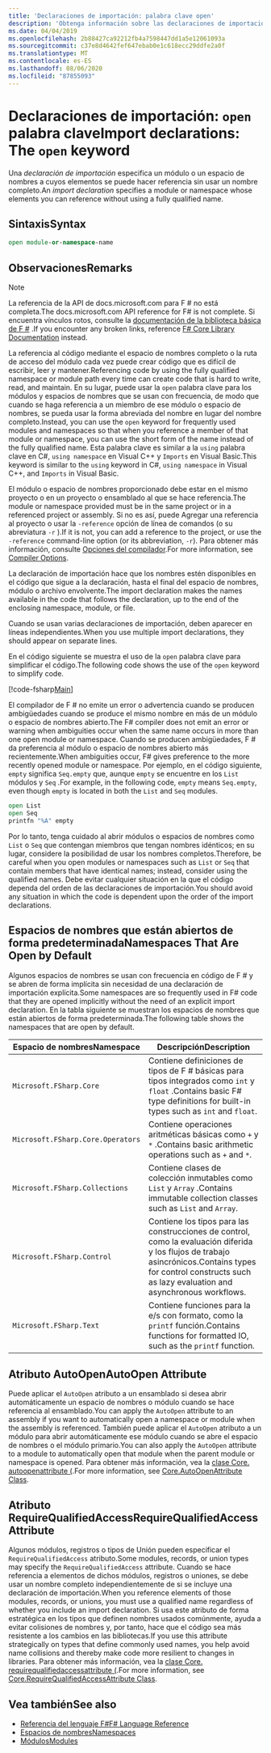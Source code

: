 ```yaml
---
title: 'Declaraciones de importación: palabra clave open'
description: 'Obtenga información sobre las declaraciones de importación de F # y cómo especifican un módulo o un espacio de nombres a cuyos elementos puede hacer referencia sin usar un nombre completo.'
ms.date: 04/04/2019
ms.openlocfilehash: 2b88427ca92212fb4a7598447dd1a5e12061093a
ms.sourcegitcommit: c37e8d4642fef647ebab0e1c618ecc29ddfe2a0f
ms.translationtype: MT
ms.contentlocale: es-ES
ms.lasthandoff: 08/06/2020
ms.locfileid: "87855093"
---
```

# <a name="import-declarations-the-open-keyword"></a><span data-ttu-id="028b6-103">Declaraciones de importación: `open` palabra clave</span><span class="sxs-lookup"><span data-stu-id="028b6-103">Import declarations: The `open` keyword</span></span>

<span data-ttu-id="028b6-104">Una *declaración de importación* especifica un módulo o un espacio de nombres a cuyos elementos se puede hacer referencia sin usar un nombre completo.</span><span class="sxs-lookup"><span data-stu-id="028b6-104">An *import declaration* specifies a module or namespace whose elements you can reference without using a fully qualified name.</span></span>

## <a name="syntax"></a><span data-ttu-id="028b6-105">Sintaxis</span><span class="sxs-lookup"><span data-stu-id="028b6-105">Syntax</span></span>

```fsharp
open module-or-namespace-name
```

## <a name="remarks"></a><span data-ttu-id="028b6-106">Observaciones</span><span class="sxs-lookup"><span data-stu-id="028b6-106">Remarks</span></span>

> [!NOTE]
> <span data-ttu-id="028b6-107">La referencia de la API de docs.microsoft.com para F # no está completa.</span><span class="sxs-lookup"><span data-stu-id="028b6-107">The docs.microsoft.com API reference for F# is not complete.</span></span> <span data-ttu-id="028b6-108">Si encuentra vínculos rotos, consulte la [documentación de la biblioteca básica de F #](https://fsharp.github.io/fsharp-core-docs/) .</span><span class="sxs-lookup"><span data-stu-id="028b6-108">If you encounter any broken links, reference [F# Core Library Documentation](https://fsharp.github.io/fsharp-core-docs/) instead.</span></span>

<span data-ttu-id="028b6-109">La referencia al código mediante el espacio de nombres completo o la ruta de acceso del módulo cada vez puede crear código que es difícil de escribir, leer y mantener.</span><span class="sxs-lookup"><span data-stu-id="028b6-109">Referencing code by using the fully qualified namespace or module path every time can create code that is hard to write, read, and maintain.</span></span> <span data-ttu-id="028b6-110">En su lugar, puede usar la `open` palabra clave para los módulos y espacios de nombres que se usan con frecuencia, de modo que cuando se haga referencia a un miembro de ese módulo o espacio de nombres, se pueda usar la forma abreviada del nombre en lugar del nombre completo.</span><span class="sxs-lookup"><span data-stu-id="028b6-110">Instead, you can use the `open` keyword for frequently used modules and namespaces so that when you reference a member of that module or namespace, you can use the short form of the name instead of the fully qualified name.</span></span> <span data-ttu-id="028b6-111">Esta palabra clave es similar a la `using` palabra clave en C#, `using namespace` en Visual C++ y `Imports` en Visual Basic.</span><span class="sxs-lookup"><span data-stu-id="028b6-111">This keyword is similar to the `using` keyword in C#, `using namespace` in Visual C++, and `Imports` in Visual Basic.</span></span>

<span data-ttu-id="028b6-112">El módulo o espacio de nombres proporcionado debe estar en el mismo proyecto o en un proyecto o ensamblado al que se hace referencia.</span><span class="sxs-lookup"><span data-stu-id="028b6-112">The module or namespace provided must be in the same project or in a referenced project or assembly.</span></span> <span data-ttu-id="028b6-113">Si no es así, puede Agregar una referencia al proyecto o usar la `-reference` opción de línea de comandos (o su abreviatura `-r` ).</span><span class="sxs-lookup"><span data-stu-id="028b6-113">If it is not, you can add a reference to the project, or use the `-reference` command-line option (or its abbreviation, `-r`).</span></span> <span data-ttu-id="028b6-114">Para obtener más información, consulte [Opciones del compilador](compiler-options.md).</span><span class="sxs-lookup"><span data-stu-id="028b6-114">For more information, see [Compiler Options](compiler-options.md).</span></span>

<span data-ttu-id="028b6-115">La declaración de importación hace que los nombres estén disponibles en el código que sigue a la declaración, hasta el final del espacio de nombres, módulo o archivo envolvente.</span><span class="sxs-lookup"><span data-stu-id="028b6-115">The import declaration makes the names available in the code that follows the declaration, up to the end of the enclosing namespace, module, or file.</span></span>

<span data-ttu-id="028b6-116">Cuando se usan varias declaraciones de importación, deben aparecer en líneas independientes.</span><span class="sxs-lookup"><span data-stu-id="028b6-116">When you use multiple import declarations, they should appear on separate lines.</span></span>

<span data-ttu-id="028b6-117">En el código siguiente se muestra el uso de la `open` palabra clave para simplificar el código.</span><span class="sxs-lookup"><span data-stu-id="028b6-117">The following code shows the use of the `open` keyword to simplify code.</span></span>

[!code-fsharp[Main](~/samples/snippets/fsharp/lang-ref-2/snippet6801.fs)]

<span data-ttu-id="028b6-118">El compilador de F # no emite un error o advertencia cuando se producen ambigüedades cuando se produce el mismo nombre en más de un módulo o espacio de nombres abierto.</span><span class="sxs-lookup"><span data-stu-id="028b6-118">The F# compiler does not emit an error or warning when ambiguities occur when the same name occurs in more than one open module or namespace.</span></span> <span data-ttu-id="028b6-119">Cuando se producen ambigüedades, F # da preferencia al módulo o espacio de nombres abierto más recientemente.</span><span class="sxs-lookup"><span data-stu-id="028b6-119">When ambiguities occur, F# gives preference to the more recently opened module or namespace.</span></span> <span data-ttu-id="028b6-120">Por ejemplo, en el código siguiente, `empty` significa `Seq.empty` que, aunque `empty` se encuentre en los `List` módulos y `Seq` .</span><span class="sxs-lookup"><span data-stu-id="028b6-120">For example, in the following code, `empty` means `Seq.empty`, even though `empty` is located in both the `List` and `Seq` modules.</span></span>

```fsharp
open List
open Seq
printfn "%A" empty
```

<span data-ttu-id="028b6-121">Por lo tanto, tenga cuidado al abrir módulos o espacios de nombres como `List` o `Seq` que contengan miembros que tengan nombres idénticos; en su lugar, considere la posibilidad de usar los nombres completos.</span><span class="sxs-lookup"><span data-stu-id="028b6-121">Therefore, be careful when you open modules or namespaces such as `List` or `Seq` that contain members that have identical names; instead, consider using the qualified names.</span></span> <span data-ttu-id="028b6-122">Debe evitar cualquier situación en la que el código dependa del orden de las declaraciones de importación.</span><span class="sxs-lookup"><span data-stu-id="028b6-122">You should avoid any situation in which the code is dependent upon the order of the import declarations.</span></span>

## <a name="namespaces-that-are-open-by-default"></a><span data-ttu-id="028b6-123">Espacios de nombres que están abiertos de forma predeterminada</span><span class="sxs-lookup"><span data-stu-id="028b6-123">Namespaces That Are Open by Default</span></span>

<span data-ttu-id="028b6-124">Algunos espacios de nombres se usan con frecuencia en código de F # y se abren de forma implícita sin necesidad de una declaración de importación explícita.</span><span class="sxs-lookup"><span data-stu-id="028b6-124">Some namespaces are so frequently used in F# code that they are opened implicitly without the need of an explicit import declaration.</span></span> <span data-ttu-id="028b6-125">En la tabla siguiente se muestran los espacios de nombres que están abiertos de forma predeterminada.</span><span class="sxs-lookup"><span data-stu-id="028b6-125">The following table shows the namespaces that are open by default.</span></span>

|<span data-ttu-id="028b6-126">Espacio de nombres</span><span class="sxs-lookup"><span data-stu-id="028b6-126">Namespace</span></span>|<span data-ttu-id="028b6-127">Descripción</span><span class="sxs-lookup"><span data-stu-id="028b6-127">Description</span></span>|
|---------|-----------|
|`Microsoft.FSharp.Core`|<span data-ttu-id="028b6-128">Contiene definiciones de tipos de F # básicas para tipos integrados como `int` y `float` .</span><span class="sxs-lookup"><span data-stu-id="028b6-128">Contains basic F# type definitions for built-in types such as `int` and `float`.</span></span>|
|`Microsoft.FSharp.Core.Operators`|<span data-ttu-id="028b6-129">Contiene operaciones aritméticas básicas como `+` y `*` .</span><span class="sxs-lookup"><span data-stu-id="028b6-129">Contains basic arithmetic operations such as `+` and `*`.</span></span>|
|`Microsoft.FSharp.Collections`|<span data-ttu-id="028b6-130">Contiene clases de colección inmutables como `List` y `Array` .</span><span class="sxs-lookup"><span data-stu-id="028b6-130">Contains immutable collection classes such as `List` and `Array`.</span></span>|
|`Microsoft.FSharp.Control`|<span data-ttu-id="028b6-131">Contiene los tipos para las construcciones de control, como la evaluación diferida y los flujos de trabajo asincrónicos.</span><span class="sxs-lookup"><span data-stu-id="028b6-131">Contains types for control constructs such as lazy evaluation and asynchronous workflows.</span></span>|
|`Microsoft.FSharp.Text`|<span data-ttu-id="028b6-132">Contiene funciones para la e/s con formato, como la `printf` función.</span><span class="sxs-lookup"><span data-stu-id="028b6-132">Contains functions for formatted IO, such as the `printf` function.</span></span>|

## <a name="autoopen-attribute"></a><span data-ttu-id="028b6-133">Atributo AutoOpen</span><span class="sxs-lookup"><span data-stu-id="028b6-133">AutoOpen Attribute</span></span>

<span data-ttu-id="028b6-134">Puede aplicar el `AutoOpen` atributo a un ensamblado si desea abrir automáticamente un espacio de nombres o módulo cuando se hace referencia al ensamblado.</span><span class="sxs-lookup"><span data-stu-id="028b6-134">You can apply the `AutoOpen` attribute to an assembly if you want to automatically open a namespace or module when the assembly is referenced.</span></span> <span data-ttu-id="028b6-135">También puede aplicar el `AutoOpen` atributo a un módulo para abrir automáticamente ese módulo cuando se abre el espacio de nombres o el módulo primario.</span><span class="sxs-lookup"><span data-stu-id="028b6-135">You can also apply the `AutoOpen` attribute to a module to automatically open that module when the parent module or namespace is opened.</span></span> <span data-ttu-id="028b6-136">Para obtener más información, vea la [clase Core. autoopenattribute (](https://msdn.microsoft.com/visualfsharpdocs/conceptual/core.autoopenattribute-class-%5bfsharp%5d).</span><span class="sxs-lookup"><span data-stu-id="028b6-136">For more information, see [Core.AutoOpenAttribute Class](https://msdn.microsoft.com/visualfsharpdocs/conceptual/core.autoopenattribute-class-%5bfsharp%5d).</span></span>

## <a name="requirequalifiedaccess-attribute"></a><span data-ttu-id="028b6-137">Atributo RequireQualifiedAccess</span><span class="sxs-lookup"><span data-stu-id="028b6-137">RequireQualifiedAccess Attribute</span></span>

<span data-ttu-id="028b6-138">Algunos módulos, registros o tipos de Unión pueden especificar el `RequireQualifiedAccess` atributo.</span><span class="sxs-lookup"><span data-stu-id="028b6-138">Some modules, records, or union types may specify the `RequireQualifiedAccess` attribute.</span></span> <span data-ttu-id="028b6-139">Cuando se hace referencia a elementos de dichos módulos, registros o uniones, se debe usar un nombre completo independientemente de si se incluye una declaración de importación.</span><span class="sxs-lookup"><span data-stu-id="028b6-139">When you reference elements of those modules, records, or unions, you must use a qualified name regardless of whether you include an import declaration.</span></span> <span data-ttu-id="028b6-140">Si usa este atributo de forma estratégica en los tipos que definen nombres usados comúnmente, ayuda a evitar colisiones de nombres y, por tanto, hace que el código sea más resistente a los cambios en las bibliotecas.</span><span class="sxs-lookup"><span data-stu-id="028b6-140">If you use this attribute strategically on types that define commonly used names, you help avoid name collisions and thereby make code more resilient to changes in libraries.</span></span> <span data-ttu-id="028b6-141">Para obtener más información, vea la [clase Core. requirequalifiedaccessattribute (](https://msdn.microsoft.com/visualfsharpdocs/conceptual/core.requirequalifiedaccessattribute-class-%5Bfsharp%5D).</span><span class="sxs-lookup"><span data-stu-id="028b6-141">For more information, see [Core.RequireQualifiedAccessAttribute Class](https://msdn.microsoft.com/visualfsharpdocs/conceptual/core.requirequalifiedaccessattribute-class-%5Bfsharp%5D).</span></span>

## <a name="see-also"></a><span data-ttu-id="028b6-142">Vea también</span><span class="sxs-lookup"><span data-stu-id="028b6-142">See also</span></span>

- [<span data-ttu-id="028b6-143">Referencia del lenguaje F#</span><span class="sxs-lookup"><span data-stu-id="028b6-143">F# Language Reference</span></span>](index.md)
- [<span data-ttu-id="028b6-144">Espacios de nombres</span><span class="sxs-lookup"><span data-stu-id="028b6-144">Namespaces</span></span>](namespaces.md)
- [<span data-ttu-id="028b6-145">Módulos</span><span class="sxs-lookup"><span data-stu-id="028b6-145">Modules</span></span>](modules.md)
